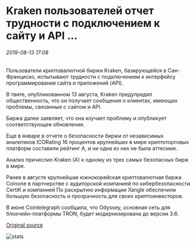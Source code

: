 # Kraken пользователей отчет трудности с подключением к сайту и API ...

###### 2019-08-13 17:08

Пользователи криптовалютной биржи Kraken, базирующейся в Сан-Франциско, испытывают трудности с подключением к интерфейсу программирования сайта и приложений (API).

В твите, опубликованном 13 августа, Kraken предупредил общественность, что он получает сообщения о клиентах, имеющих проблемы, связанные с сайтом и API.

Биржа далее заявляет, что она изучает проблему и опубликует соответствующее обновление.

Еще в январе в отчете о безопасности биржи от независимых аналитиков ICORating 16 процентов крупнейших в мире криптоторговых платформ составили рейтинг А, и ни одна из них не была аттесмие.

Анализ причислил Kraken (A) к одному из трех самых безопасных бирж в мире.

Ранее в августе крупнейшая южнокорейская криптовалютная биржа Coinone в партнерстве с аудиторской компанией по кибербезопасности CertiK и компанией По раскрытию информации Xangle обеспечили большую безопасность и прозрачность для своих криптоинвесторов.

В июне Cointelegraph сообщила, что Odyssey, основная сеть для блокчейн-платформы TRON, будет модернизирована до версии 3.6.

[Original source](https://cointelegraph.com/news/kraken-users-report-difficulties-with-connecting-to-site-and-api)

![stats](https://c.statcounter.com/11760860/0/a89fa40b/1/ "stats")